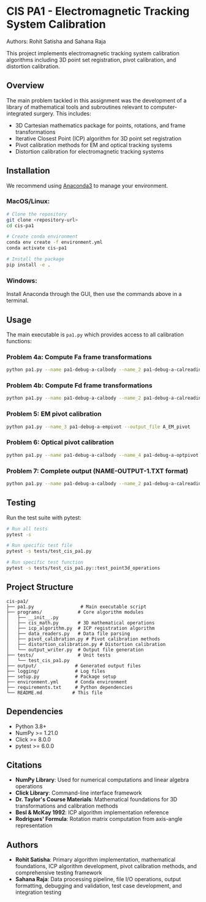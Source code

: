# CIS PA1 - Electromagnetic Tracking System Calibration

Authors: Rohit Satisha and Sahana Raja

This project implements electromagnetic tracking system calibration algorithms including 3D point set registration, pivot calibration, and distortion calibration.

## Overview

The main problem tackled in this assignment was the development of a library of mathematical tools and subroutines relevant to computer-integrated surgery. This includes:

- 3D Cartesian mathematics package for points, rotations, and frame transformations
- Iterative Closest Point (ICP) algorithm for 3D point set registration
- Pivot calibration methods for EM and optical tracking systems
- Distortion calibration for electromagnetic tracking systems

## Installation

We recommend using [Anaconda3](https://www.anaconda.com/products/individual) to manage your environment.

### MacOS/Linux:
```bash
# Clone the repository
git clone <repository-url>
cd cis-pa1

# Create conda environment
conda env create -f environment.yml
conda activate cis-pa1

# Install the package
pip install -e .
```

### Windows:
Install Anaconda through the GUI, then use the commands above in a terminal.

## Usage

The main executable is `pa1.py` which provides access to all calibration functions:

### Problem 4a: Compute Fa frame transformations
```bash
python pa1.py --name pa1-debug-a-calbody --name_2 pa1-debug-a-calreadings --output_file Fa_a_registration
```

### Problem 4b: Compute Fd frame transformations
```bash
python pa1.py --name pa1-debug-a-calbody --name_2 pa1-debug-a-calreadings --output_file Fd_a_registration
```

### Problem 5: EM pivot calibration
```bash
python pa1.py --name_3 pa1-debug-a-empivot --output_file A_EM_pivot
```

### Problem 6: Optical pivot calibration
```bash
python pa1.py --name pa1-debug-a-calbody --name_4 pa1-debug-a-optpivot --output_file A_Optpivot
```

### Problem 7: Complete output (NAME-OUTPUT-1.TXT format)
```bash
python pa1.py --name pa1-debug-a-calbody --name_2 pa1-debug-a-calreadings --name_3 pa1-debug-a-empivot --name_4 pa1-debug-a-optpivot --output_file pa1-debug-a-output1
```

## Testing

Run the test suite with pytest:

```bash
# Run all tests
pytest -s

# Run specific test file
pytest -s tests/test_cis_pa1.py

# Run specific test function
pytest -s tests/test_cis_pa1.py::test_point3d_operations
```

## Project Structure

```
cis-pa1/
├── pa1.py                 # Main executable script
├── programs/             # Core algorithm modules
│   ├── __init__.py
│   ├── cis_math.py       # 3D mathematical operations
│   ├── icp_algorithm.py  # ICP registration algorithm
│   ├── data_readers.py   # Data file parsing
│   ├── pivot_calibration.py # Pivot calibration methods
│   ├── distortion_calibration.py # Distortion calibration
│   └── output_writer.py  # Output file generation
├── tests/                # Unit tests
│   └── test_cis_pa1.py
├── output/              # Generated output files
├── logging/             # Log files
├── setup.py             # Package setup
├── environment.yml      # Conda environment
├── requirements.txt     # Python dependencies
└── README.md           # This file
```

## Dependencies

- Python 3.8+
- NumPy >= 1.21.0
- Click >= 8.0.0
- pytest >= 6.0.0

## Citations

- **NumPy Library**: Used for numerical computations and linear algebra operations
- **Click Library**: Command-line interface framework
- **Dr. Taylor's Course Materials**: Mathematical foundations for 3D transformations and calibration methods
- **Besl & McKay 1992**: ICP algorithm implementation reference
- **Rodrigues' Formula**: Rotation matrix computation from axis-angle representation

## Authors

- **Rohit Satisha**: Primary algorithm implementation, mathematical foundations, ICP algorithm development, pivot calibration methods, and comprehensive testing framework
- **Sahana Raja**: Data processing pipeline, file I/O operations, output formatting, debugging and validation, test case development, and integration testing
